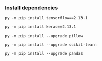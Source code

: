 ### Install dependencies 

```
py -m pip install tensorflow==2.13.1

py -m pip install keras==2.13.1

py -m pip install --upgrade pillow

py -m pip install --upgrade scikit-learn

py -m pip install --upgrade pandas
```

